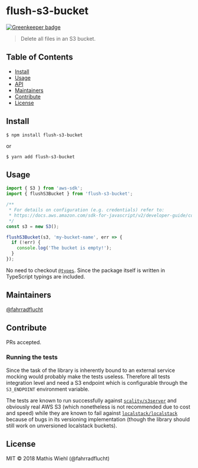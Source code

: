 # flush-s3-bucket

[![Greenkeeper badge](https://badges.greenkeeper.io/fahrradflucht/flush-s3-bucket.svg)](https://greenkeeper.io/)

> Delete all files in an S3 bucket.

## Table of Contents

* [Install](#install)
* [Usage](#usage)
* [API](#api)
* [Maintainers](#maintainers)
* [Contribute](#contribute)
* [License](#license)

## Install

```
$ npm install flush-s3-bucket
```

or

```
$ yarn add flush-s3-bucket
```

## Usage

```js
import { S3 } from 'aws-sdk';
import { flushS3Bucket } from 'flush-s3-bucket';

/**
 * For details on configuration (e.g. credentials) refer to:
 * https://docs.aws.amazon.com/sdk-for-javascript/v2/developer-guide/configuring-the-jssdk.html
 */
const s3 = new S3();

flushS3Bucket(s3, 'my-bucket-name', err => {
  if (!err) {
    console.log('The bucket is empty!');
  }
});
```

No need to checkout
[`@types`](https://github.com/DefinitelyTyped/DefinitelyTyped). Since the
package itself is written in TypeScript typings are included.

## Maintainers

[@fahrradflucht](https://github.com/fahrradflucht)

## Contribute

PRs accepted.

### Running the tests

Since the task of the library is inherently bound to an external service
mocking would probably make the tests useless. Therefore all tests
integration level and need a S3 endpoint which is configurable through the
`S3_ENDPOINT` environment variable.

The tests are known to run successfully against
[`scality/s3server`](https://hub.docker.com/r/scality/s3server/) and
obviously real AWS S3 (which nonetheless is not recommended due to cost and
speed) while they are known to fail against
[`localstack/localstack`](https://hub.docker.com/r/scality/s3server/) because
of bugs in its versioning implementation (though the library should still
work on unversioned localstack buckets).

## License

MIT © 2018 Mathis Wiehl (@fahrradflucht)
